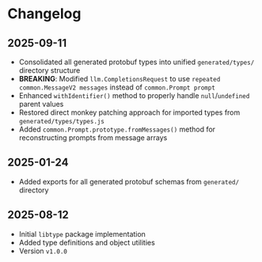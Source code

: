 # Changelog

## 2025-09-11

- Consolidated all generated protobuf types into unified `generated/types/`
  directory structure
- **BREAKING**: Modified `llm.CompletionsRequest` to use
  `repeated common.MessageV2 messages` instead of `common.Prompt prompt`
- Enhanced `withIdentifier()` method to properly handle `null`/`undefined`
  parent values
- Restored direct monkey patching approach for imported types from
  `generated/types/types.js`
- Added `common.Prompt.prototype.fromMessages()` method for reconstructing
  prompts from message arrays

## 2025-01-24

- Added exports for all generated protobuf schemas from `generated/` directory

## 2025-08-12

- Initial `libtype` package implementation
- Added type definitions and object utilities
- Version `v1.0.0`
